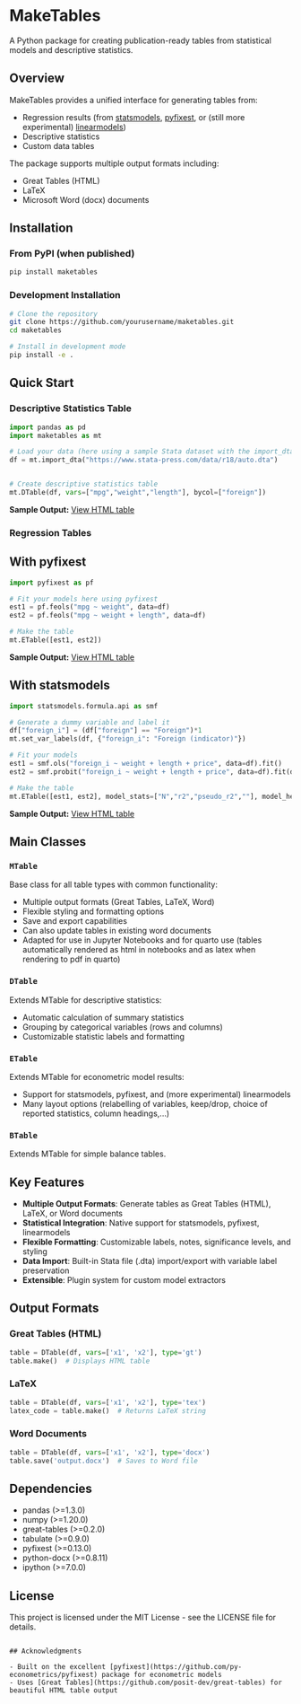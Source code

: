 # MakeTables

A Python package for creating publication-ready tables from statistical models and descriptive statistics.

## Overview

MakeTables provides a unified interface for generating tables from:
- Regression results (from [statsmodels](https://www.statsmodels.org/stable/index.html), [pyfixest](https://py-econometrics.github.io/pyfixest/pyfixest.html), or (still more experimental) [linearmodels](https://bashtage.github.io/linearmodels/))
- Descriptive statistics 
- Custom data tables

The package supports multiple output formats including:
- Great Tables (HTML)
- LaTeX
- Microsoft Word (docx) documents


## Installation

### From PyPI (when published)
```bash
pip install maketables
```

### Development Installation
```bash
# Clone the repository
git clone https://github.com/yourusername/maketables.git
cd maketables

# Install in development mode
pip install -e .
```

## Quick Start

### Descriptive Statistics Table

```python
import pandas as pd
import maketables as mt

# Load your data (here using a sample Stata dataset with the import_dta function that also stores variable labels)
df = mt.import_dta("https://www.stata-press.com/data/r18/auto.dta")


# Create descriptive statistics table
mt.DTable(df, vars=["mpg","weight","length"], bycol=["foreign"])
```

**Sample Output:** [View HTML table](https://dsliwka.github.io/maketables/docs/tab1.html)

### Regression Tables

## With pyfixest
```python
import pyfixest as pf

# Fit your models here using pyfixest
est1 = pf.feols("mpg ~ weight", data=df)
est2 = pf.feols("mpg ~ weight + length", data=df)

# Make the table
mt.ETable([est1, est2])
```
**Sample Output:** [View HTML table](https://dsliwka.github.io/maketables/docs/tab2.html)

## With statsmodels
```python
import statsmodels.formula.api as smf

# Generate a dummy variable and label it
df["foreign_i"] = (df["foreign"] == "Foreign")*1
mt.set_var_labels(df, {"foreign_i": "Foreign (indicator)"})

# Fit your models 
est1 = smf.ols("foreign_i ~ weight + length + price", data=df).fit()
est2 = smf.probit("foreign_i ~ weight + length + price", data=df).fit(disp=0)

# Make the table
mt.ETable([est1, est2], model_stats=["N","r2","pseudo_r2",""], model_heads=["OLS","Probit"])
```
**Sample Output:** [View HTML table](https://dsliwka.github.io/maketables/docs/tab3.html)


## Main Classes

### `MTable`
Base class for all table types with common functionality:
- Multiple output formats (Great Tables, LaTeX, Word)
- Flexible styling and formatting options
- Save and export capabilities
- Can also update tables in existing word documents
- Adapted for use in Jupyter Notebooks and for quarto use (tables automatically rendered as html in notebooks and as latex when rendering to pdf in quarto)


### `DTable`
Extends MTable for descriptive statistics:
- Automatic calculation of summary statistics
- Grouping by categorical variables (rows and columns)
- Customizable statistic labels and formatting

### `ETable`
Extends MTable for econometric model results:
- Support for statsmodels, pyfixest, and (more experimental) linearmodels 
- Many layout options (relabelling of variables, keep/drop, choice of reported statistics, column headings,...)

### `BTable`
Extends MTable for simple balance tables.

## Key Features

- **Multiple Output Formats**: Generate tables as Great Tables (HTML), LaTeX, or Word documents 
- **Statistical Integration**: Native support for statsmodels, pyfixest, linearmodels
- **Flexible Formatting**: Customizable labels, notes, significance levels, and styling
- **Data Import**: Built-in Stata file (.dta) import/export with variable label preservation
- **Extensible**: Plugin system for custom model extractors

## Output Formats

### Great Tables (HTML)
```python
table = DTable(df, vars=['x1', 'x2'], type='gt')
table.make()  # Displays HTML table
```

### LaTeX
```python
table = DTable(df, vars=['x1', 'x2'], type='tex')
latex_code = table.make()  # Returns LaTeX string
```

### Word Documents
```python
table = DTable(df, vars=['x1', 'x2'], type='docx')
table.save('output.docx')  # Saves to Word file
```

## Dependencies

- pandas (>=1.3.0)
- numpy (>=1.20.0) 
- great-tables (>=0.2.0)
- tabulate (>=0.9.0)
- pyfixest (>=0.13.0)
- python-docx (>=0.8.11)
- ipython (>=7.0.0)


## License

This project is licensed under the MIT License - see the LICENSE file for details.

```

## Acknowledgments

- Built on the excellent [pyfixest](https://github.com/py-econometrics/pyfixest) package for econometric models
- Uses [Great Tables](https://github.com/posit-dev/great-tables) for beautiful HTML table output